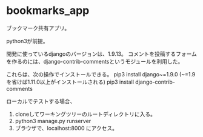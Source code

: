 # bookmarks_app


ブックマーク共有アプリ。



python3が前提。

開発に使っているdjangoのバージョンは、1.9.13。
コメントを投稿するフォームを作るのには、django-contrib-commentsというモジュールを利用した。

これらは、次の操作でインストールできる。
pip3 install django~=1.9.0 (~=1.9を省けば1.11.0以上がインストールされる)
pip3 install django-contrib-comments



ローカルでテストする場合、

1. cloneしてワーキングツリーのルートディレクトリに入る。
2. python3 manage.py runserver 
3. ブラウザで、localhost:8000 にアクセス。

 
